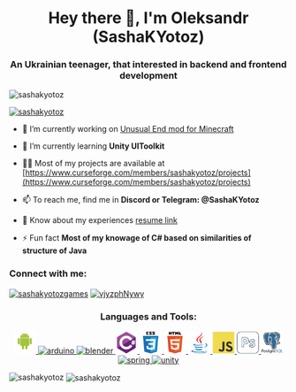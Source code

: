 <h1 align="center">Hey there 👋, I'm Oleksandr (SashaKYotoz)</h1>
<h3 align="center">An Ukrainian teenager, that interested in backend and frontend development</h3>

<p align="left"> <img src="https://komarev.com/ghpvc/?username=sashakyotoz&label=Profile%20views&color=0e75b6&style=flat" alt="sashakyotoz" /> </p>

<p align="left"> <a href="https://github.com/ryo-ma/github-profile-trophy"><img src="https://github-profile-trophy.vercel.app/?username=sashakyotoz" alt="sashakyotoz" /></a> </p>

- 🔭 I’m currently working on [Unusual End mod for Minecraft](https://www.curseforge.com/minecraft/mc-mods/unusual-end)

- 🌱 I’m currently learning **Unity UIToolkit**

- 👨‍💻 Most of my projects are available at [https://www.curseforge.com/members/sashakyotoz/projects](https://www.curseforge.com/members/sashakyotoz/projects)

- 📫 To reach me, find me in **Discord or Telegram: @SashaKYotoz**

- 📄 Know about my experiences [resume link](https://docs.google.com/document/d/1TJyVEhGSFqeO6neN5-6vvAb-RhvYiRn9/edit?usp=sharing&ouid=113257164418103237017&rtpof=true&sd=true)

- ⚡ Fun fact **Most of my knowage of C# based on similarities of structure of Java**

<h3 align="left">Connect with me:</h3>
<p align="left">
<a href="[@sashakyotozgames](https://www.youtube.com/@sashakyotozgames)" target="blank"><img align="center" src="https://raw.githubusercontent.com/rahuldkjain/github-profile-readme-generator/master/src/images/icons/Social/youtube.svg" alt="sashakyotozgames" height="30" width="40" /></a>
<a href="https://discord.gg/vjyzphNywy" target="blank"><img align="center" src="https://raw.githubusercontent.com/rahuldkjain/github-profile-readme-generator/master/src/images/icons/Social/discord.svg" alt="vjyzphNywy" height="30" width="40" /></a>
</p>

<h3 align="center">Languages and Tools:</h3>
<p align="center"> <a href="https://developer.android.com" target="_blank" rel="noreferrer"> <img src="https://raw.githubusercontent.com/devicons/devicon/master/icons/android/android-original-wordmark.svg" alt="android" width="40" height="40"/> </a> <a href="https://www.arduino.cc/" target="_blank" rel="noreferrer"> <img src="https://cdn.worldvectorlogo.com/logos/arduino-1.svg" alt="arduino" width="40" height="40"/> </a> <a href="https://www.blender.org/" target="_blank" rel="noreferrer"> <img src="https://download.blender.org/branding/community/blender_community_badge_white.svg" alt="blender" width="40" height="40"/> </a> <a href="https://www.w3schools.com/cs/" target="_blank" rel="noreferrer"> <img src="https://raw.githubusercontent.com/devicons/devicon/master/icons/csharp/csharp-original.svg" alt="csharp" width="40" height="40"/> </a> <a href="https://www.w3schools.com/css/" target="_blank" rel="noreferrer"> <img src="https://raw.githubusercontent.com/devicons/devicon/master/icons/css3/css3-original-wordmark.svg" alt="css3" width="40" height="40"/> </a> <a href="https://www.w3.org/html/" target="_blank" rel="noreferrer"> <img src="https://raw.githubusercontent.com/devicons/devicon/master/icons/html5/html5-original-wordmark.svg" alt="html5" width="40" height="40"/> </a> <a href="https://www.java.com" target="_blank" rel="noreferrer"> <img src="https://raw.githubusercontent.com/devicons/devicon/master/icons/java/java-original.svg" alt="java" width="40" height="40"/> </a> <a href="https://developer.mozilla.org/en-US/docs/Web/JavaScript" target="_blank" rel="noreferrer"> <img src="https://raw.githubusercontent.com/devicons/devicon/master/icons/javascript/javascript-original.svg" alt="javascript" width="40" height="40"/> </a> <a href="https://www.photoshop.com/en" target="_blank" rel="noreferrer"> <img src="https://raw.githubusercontent.com/devicons/devicon/master/icons/photoshop/photoshop-line.svg" alt="photoshop" width="40" height="40"/> </a> <a href="https://www.postgresql.org" target="_blank" rel="noreferrer"> <img src="https://raw.githubusercontent.com/devicons/devicon/master/icons/postgresql/postgresql-original-wordmark.svg" alt="postgresql" width="40" height="40"/> </a> <a href="https://spring.io/" target="_blank" rel="noreferrer"> <img src="https://www.vectorlogo.zone/logos/springio/springio-icon.svg" alt="spring" width="40" height="40"/> </a> <a href="https://unity.com/" target="_blank" rel="noreferrer"> <img src="https://www.vectorlogo.zone/logos/unity3d/unity3d-icon.svg" alt="unity" width="40" height="40"/> </a> </p>

<p><img align="left" src="https://github-readme-stats.vercel.app/api/top-langs?username=sashakyotoz&show_icons=true&locale=en&layout=compact" alt="sashakyotoz" /></p>

<p>&nbsp;<img align="center" src="https://github-readme-stats.vercel.app/api?username=sashakyotoz&show_icons=true&locale=en" alt="sashakyotoz" /></p>
